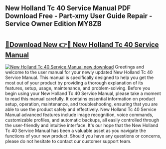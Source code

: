 ## New Holland Tc 40 Service Manual PDF Download Free - Part-xmy User Guide Repair - Service Owner Edition MY8ZB

# <h2><a href="http://bc87650.oget.top/?id=New+Holland+Tc+40+Service+Manual">🔗Download New 👉🔴 New Holland Tc 40 Service Manual</a></h2>

[![New Holland Tc 40 Service Manual new download](https://i.imgur.com/5g1atiW.png)](http://bc87650.oget.top/?id=New+Holland+Tc+40+Service+Manual)
Greetings and welcome to the user manual for your newly updated New Holland Tc 40 Service Manual. This manual is specifically designed to help you get the most out of your product by providing a thorough explanation of its features, setup, usage, maintenance, and problem-solving. Before you begin using your New Holland Tc 40 Service Manual, please take a moment to read this manual carefully. It contains essential information on product setup, operation, maintenance, and troubleshooting, ensuring that you are able to use the product safely and effectively. New Holland Tc 40 Service Manual advanced features include image recognition, voice commands, customizable profiles, and automatic backups, all easily controlled through the user-friendly and intuitive interface. It's our hope that the New Holland Tc 40 Service Manual has been a valuable asset as you navigate the functions of your new product. Should you have any questions or concerns, please do not hesitate to contact our customer support team.

